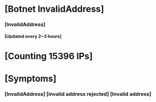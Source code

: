 # [Botnet InvalidAddress]
### [InvalidAddress]
#### [Updated every 2~3 hours]

# [Counting 15396 IPs]

# [Symptoms] 

###   [InvalidAddress] [invalid address rejected] [Invalid address]
